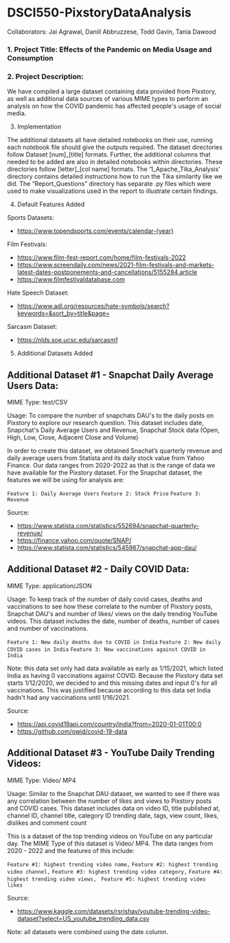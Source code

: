 # DSCI550-PixstoryDataAnalysis

Collaborators: Jai Agrawal, Daniil Abbruzzese, Todd Gavin, Tania Dawood

### 1. Project Title: Effects of the Pandemic on Media Usage and Consumption 

### 2. Project Description: 

We have compiled a large dataset containing data provided from Pixstory, as well as additional data sources of various MIME types to perform an analysis on how the COVID pandemic has affected people's usage of social media. 

3. Implementation

The additional datasets all have detailed notebooks on their use, running each notebook file should give the outputs required. The dataset directories follow Dataset [num]\_[title] formats. Further, the additional columns that needed to be added are also in detailed notebooks within directories. These directories follow [letter]\_[col name] formats. The ‘1_Apache_Tika_Analysis’ directory contains detailed instructions how to run the Tika similarity like we did. The “Report_Questions” directory has separate .py files which were used to make visualizations used in the report to illustrate certain findings. 

4. Default Features Added

Sports Datasets: 
- https://www.topendsports.com/events/calendar-{year}

Film Festivals: 
- https://www.film-fest-report.com/home/film-festivals-2022
- https://www.screendaily.com/news/2021-film-festivals-and-markets-latest-dates-postponements-and-cancellations/5155284.article
- https://www.filmfestivaldatabase.com

Hate Speech Dataset: 
- https://www.adl.org/resources/hate-symbols/search?keywords=&sort_by=title&page=

Sarcasm Dataset: 
- https://nlds.soe.ucsc.edu/sarcasm1

5. Additional Datasets Added

## Additional Dataset #1 - Snapchat Daily Average Users Data:
MIME Type: test/CSV 

Usage: To compare the number of snapchats DAU's to the daily posts on Pixstory to explore our research question. This dataset includes date, Snapchat's Daily Average Users and Revenue, Snapchat Stock data (Open, High, Low, Close, Adjacent Close and Volume)

In order to create this dataset, we obtained Snachat’s quarterly revenue and daily average users from Statista and its daily stock value from Yahoo Finance. Our data ranges from 2020-2022 as that is the range of data we have available for the Pixstory dataset. For the Snapchat dataset, the features we will be using for analysis are: 

`Feature 1: Daily Average Users`
`Feature 2: Stock Price`
`Feature 3: Revenue`

Source:
- https://www.statista.com/statistics/552694/snapchat-quarterly-revenue/
- https://finance.yahoo.com/quote/SNAP/
- https://www.statista.com/statistics/545967/snapchat-app-dau/

## Additional Dataset #2 - Daily COVID Data: 
MIME Type: application/JSON 

Usage: To keep track of the number of daily covid cases, deaths and vaccinations to see how these correlate to the number of Pixstory posts, Snapchat DAU's and number of likes/ views on the daily trending YouTube videos. This dataset includes the date, number of deaths, number of cases and number of vaccinations. 

`Feature 1: New daily deaths due to COVID in India`
`Feature 2: New daily COVID cases in India` 
`Feature 3: New vaccinations against COVID in India`

Note: this data set only had data available as early as 1/15/2021, which listed India as having 0 vaccinations against COVID. Because the Pixstory data set starts 1/12/2020, we decided to and this missing dates and input 0's for all vaccinations. This was justified because according to this data set India hadn't had any vaccinations until 1/16/2021.  
 
Source:
- https://api.covid19api.com/country/india?from=2020-01-01T00:0
- https://github.com/owid/covid-19-data

## Additional Dataset #3 - YouTube Daily Trending Videos:
MIME Type: Video/ MP4

Usage: Similar to the Snapchat DAU dataset, we wanted to see if there was any correlation between the number of likes and views to Pixstory posts and COVID cases. This dataset includes data on video ID, title	published at, channel ID, channel title, category ID trending date, tags, view count, likes, dislikes and comment count

This is a dataset of the top trending videos on YouTube on any particular day. The MIME Type of this dataset is Video/ MP4. The data ranges from 2020 - 2022 and the features of this include: 

`Feature #1: highest trending video name,` 
`Feature #2: highest trending video channel,`
`Feature #3: highest trending video category,` 
`Feature #4: highest trending video views, ` 
`Feature #5: highest trending video likes `

Source: 
- https://www.kaggle.com/datasets/rsrishav/youtube-trending-video-dataset?select=US_youtube_trending_data.csv

Note: all datasets were combined using the date column. 
